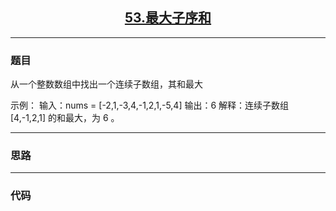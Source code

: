 ## <center> [53.最大子序和](https://leetcode.cn/problems/maximum-subarray/description/)

---

### 题目

从一个整数数组中找出一个连续子数组，其和最大

示例：
输入：nums = [-2,1,-3,4,-1,2,1,-5,4]
输出：6
解释：连续子数组 [4,-1,2,1] 的和最大，为 6 。

---

### 思路

---

### 代码

```C++

```
